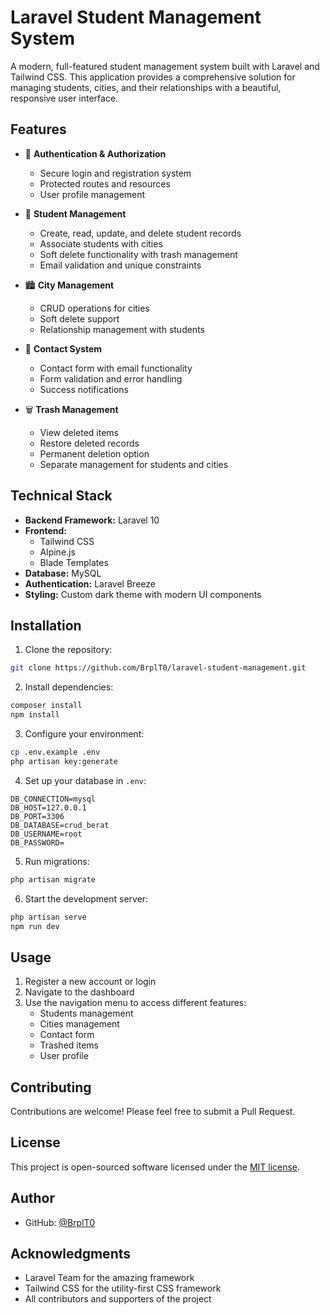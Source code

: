 # Laravel Student Management System

A modern, full-featured student management system built with Laravel and Tailwind CSS. This application provides a comprehensive solution for managing students, cities, and their relationships with a beautiful, responsive user interface.

## Features

- 🔐 **Authentication & Authorization**
  - Secure login and registration system
  - Protected routes and resources
  - User profile management

- 👥 **Student Management**
  - Create, read, update, and delete student records
  - Associate students with cities
  - Soft delete functionality with trash management
  - Email validation and unique constraints

- 🏙️ **City Management**
  - CRUD operations for cities
  - Soft delete support
  - Relationship management with students

- 📧 **Contact System**
  - Contact form with email functionality
  - Form validation and error handling
  - Success notifications

- 🗑️ **Trash Management**
  - View deleted items
  - Restore deleted records
  - Permanent deletion option
  - Separate management for students and cities

## Technical Stack

- **Backend Framework:** Laravel 10
- **Frontend:** 
  - Tailwind CSS
  - Alpine.js
  - Blade Templates
- **Database:** MySQL
- **Authentication:** Laravel Breeze
- **Styling:** Custom dark theme with modern UI components

## Installation

1. Clone the repository:
```bash
git clone https://github.com/BrplT0/laravel-student-management.git
```

2. Install dependencies:
```bash
composer install
npm install
```

3. Configure your environment:
```bash
cp .env.example .env
php artisan key:generate
```

4. Set up your database in `.env`:
```
DB_CONNECTION=mysql
DB_HOST=127.0.0.1
DB_PORT=3306
DB_DATABASE=crud_berat
DB_USERNAME=root
DB_PASSWORD=
```

5. Run migrations:
```bash
php artisan migrate
```

6. Start the development server:
```bash
php artisan serve
npm run dev
```

## Usage

1. Register a new account or login
2. Navigate to the dashboard
3. Use the navigation menu to access different features:
   - Students management
   - Cities management
   - Contact form
   - Trashed items
   - User profile

## Contributing

Contributions are welcome! Please feel free to submit a Pull Request.

## License

This project is open-sourced software licensed under the [MIT license](https://opensource.org/licenses/MIT).

## Author

- GitHub: [@BrplT0](https://github.com/BrplT0)

## Acknowledgments

- Laravel Team for the amazing framework
- Tailwind CSS for the utility-first CSS framework
- All contributors and supporters of the project
